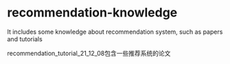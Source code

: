 # recommendation-knowledge
It includes some knowledge about recommendation system, such as papers and tutorials

recommendation_tutorial_21_12_08包含一些推荐系统的论文

